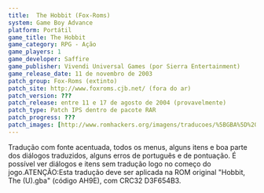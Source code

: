 ```yaml
---
title:  The Hobbit (Fox-Roms)
system: Game Boy Advance
platform: Portátil
game_title: The Hobbit
game_category: RPG - Ação
game_players: 1
game_developer: Saffire
game_publisher: Vivendi Universal Games (por Sierra Entertainment)
game_release_date: 11 de novembro de 2003
patch_group: Fox-Roms (extinto)
patch_site: http://www.foxroms.cjb.net/ (fora do ar)
patch_version: ???
patch_release: entre 11 e 17 de agosto de 2004 (provavelmente)
patch_type: Patch IPS dentro de pacote RAR
patch_progress: ???
patch_images: [http://www.romhackers.org/imagens/traducoes/%5BGBA%5D%20The%20Hobbit%20-%20Central%20MIB%20e%20Fox-Roms%20-%201.png,http://www.romhackers.org/imagens/traducoes/%5BGBA%5D%20The%20Hobbit%20-%20Fox-Roms%20-%202.png,http://www.romhackers.org/imagens/traducoes/%5BGBA%5D%20The%20Hobbit%20-%20Fox-Roms%20-%203.png]
---
```

Tradução com fonte acentuada, todos os menus, alguns itens e boa parte dos diálogos traduzidos, alguns erros de português e de pontuação. É possível ver diálogos e itens sem tradução logo no começo do jogo.ATENÇÃO:Esta tradução deve ser aplicada na ROM original "Hobbit, The (U).gba" (código AH9E), com CRC32 D3F654B3.